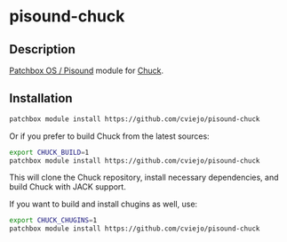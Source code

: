 # pisound-chuck

## Description

[Patchbox OS / Pisound](https://blokas.io/pisound/) module for [Chuck](https://chuck.cs.princeton.edu/).

## Installation

```sh
patchbox module install https://github.com/cviejo/pisound-chuck
```

Or if you prefer to build Chuck from the latest sources:

```sh
export CHUCK_BUILD=1
patchbox module install https://github.com/cviejo/pisound-chuck
```

This will clone the Chuck repository, install necessary dependencies, and build Chuck with JACK support.

If you want to build and install chugins as well, use:

```sh
export CHUCK_CHUGINS=1
patchbox module install https://github.com/cviejo/pisound-chuck
```
